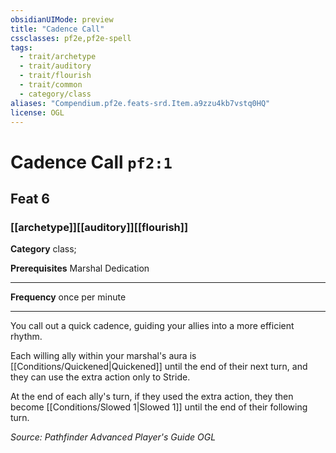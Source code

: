 ```yaml
---
obsidianUIMode: preview
title: "Cadence Call"
cssclasses: pf2e,pf2e-spell
tags:
  - trait/archetype
  - trait/auditory
  - trait/flourish
  - trait/common
  - category/class
aliases: "Compendium.pf2e.feats-srd.Item.a9zzu4kb7vstq0HQ"
license: OGL
---
```

# Cadence Call `pf2:1`
## Feat 6
### [[archetype]][[auditory]][[flourish]]

**Category** class; 



**Prerequisites** Marshal Dedication
* * *
**Frequency** once per minute

* * *

You call out a quick cadence, guiding your allies into a more efficient rhythm.

Each willing ally within your marshal's aura is [[Conditions/Quickened|Quickened]] until the end of their next turn, and they can use the extra action only to Stride.

At the end of each ally's turn, if they used the extra action, they then become [[Conditions/Slowed 1|Slowed 1]] until the end of their following turn.

*Source: Pathfinder Advanced Player's Guide*
*OGL*